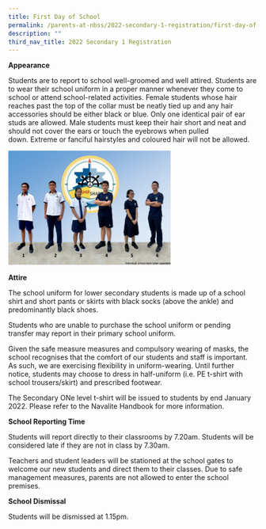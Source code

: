```yaml
---
title: First Day of School
permalink: /parents-at-nbss/2022-secondary-1-registration/first-day-of-school
description: ""
third_nav_title: 2022 Secondary 1 Registration
---
```

<p><strong>Appearance</strong></p>
<p>Students are to report to school well-groomed and well attired.&nbsp;Students are to wear their school uniform in a proper manner whenever they come to school or attend school-related activities. Female students whose hair reaches past the top of the collar must be neatly tied up and any hair accessories should be either black or blue. Only one identical pair of ear studs are allowed. Male students must keep their hair short and neat and should not cover the ears or touch the eyebrows when pulled down.&nbsp;Extreme or fanciful hairstyles and coloured hair will not be allowed.</p>
<img style="width: 65%;" src="/images/fdas.png" />
<p><strong>Attire</strong></p>
<p>The school uniform for lower secondary students is made up of a school shirt and short pants or skirts with black socks (above the ankle) and predominantly black shoes.</p>
<p>Students who are unable to purchase the school uniform or pending transfer may report in their primary school uniform.</p>
<p>Given the safe measure measures and compulsory wearing of masks, the school recognises that the comfort of our students and staff is important. As such, we are exercising flexibility in uniform-wearing. Until further notice, students may choose to dress in half-uniform (i.e. PE t-shirt with school trousers/skirt)&nbsp;and prescribed footwear.</p>
<p>The Secondary ONe level t-shirt will be issued to students by end January 2022.&nbsp;Please refer to the Navalite Handbook for more information.</p>
<p><strong>School Reporting Time</strong></p>
<p>Students will report directly to their classrooms by 7.20am.&nbsp;Students will be considered late if they are not in class by 7.30am.</p>
<p>Teachers and student leaders will be stationed at the school gates to welcome our new students and direct them to their classes. Due to safe management measures, parents are not allowed to enter the school premises.</p>
<p><strong>School Dismissal</strong></p>
<p>Students will be dismissed at 1.15pm.&nbsp;</p>
